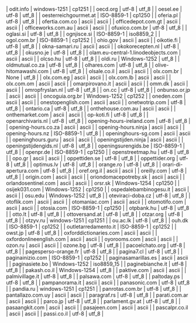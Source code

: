 | odit.info | windows-1251 | cp1251 |
| oecd.org | utf-8 | utf_8 |
| oesel.ee | utf-8 | utf_8 |
| oesterreichgourmet.at | ISO-8859-1 | cp1250 |
| oferia.pl | utf-8 | utf_8 |
| ofertia.com.co | ascii | ascii |
| officedepot.com.gt | ascii | ascii |
| officeworks.com.au | ascii | ascii |
| ofuxico.com.br | utf-8 | utf_8 |
| oglasi.si | utf-8 | utf_8 |
| ognjisce.si | ISO-8859-1 | iso8859_2 |
| ogol.com.br | ISO-8859-1 | cp1252 |
| ohio.gov | ascii | ascii |
| oikotie.fi | utf-8 | utf_8 |
| okna-samari.ru | ascii | ascii |
| okokorecepten.nl | utf-8 | utf_8 |
| okusno.je | utf-8 | utf_8 |
| olam.eu-central-1.linodeobjects.com | ascii | ascii |
| olcso.hu | utf-8 | utf_8 |
| oldi.ru | Windows-1252 | utf_8 |
| oldmutual.co.za | utf-8 | utf_8 |
| olhares.com | utf-8 | utf_8 |
| olive-hitomawashi.com | utf-8 | utf_8 |
| olsale.co.il | ascii | ascii |
| olx.com.br | None | utf_8 |
| olx.com.eg | ascii | ascii |
| olx.com.lb | ascii | ascii |
| olx.com.om | ascii | ascii |
| omarpirovano.it | ascii | ascii |
| omm.dk | ascii | ascii |
| omropfryslan.nl | utf-8 | utf_8 |
| on.cc | utf-8 | utf_8 |
| onbunso.or.jp | ascii | ascii |
| oncoguia.org.br | Windows-1252 | cp1252 |
| oneden.com | ascii | ascii |
| onestopenglish.com | ascii | ascii |
| onetwotrip.com | utf-8 | utf_8 |
| ontario.ca | utf-8 | utf_8 |
| onthehouse.com.au | ascii | ascii |
| onthemarket.com | ascii | ascii |
| op-koti.fi | utf-8 | utf_8 |
| openarchivaris.nl | utf-8 | utf_8 |
| opening-hours-ireland.com | utf-8 | utf_8 |
| opening-hours.co.za | ascii | ascii |
| opening-hours.ninja | ascii | ascii |
| opening-hours.nz | ISO-8859-1 | utf_8 |
| openinghours-sg.com | ascii | ascii |
| openinghours.guru | ascii | ascii |
| openingstijden.ninja | ascii | ascii |
| openingstijdengids.nl | utf-8 | utf_8 |
| openingsurengids.be | ISO-8859-1 | utf_8 |
| openpr.de | ISO-8859-1 | cp1250 |
| openstreetmap.hu | utf-8 | utf_8 |
| opo.gr | ascii | ascii |
| oppettiden.se | utf-8 | utf_8 |
| oppettider.org | utf-8 | utf_8 |
| optimus.lv | utf-8 | utf_8 |
| orange.ro | utf-8 | utf_8 |
| orari-di-apertura.com | utf-8 | utf_8 |
| oref.org.il | ascii | ascii |
| oreilly.com | utf-8 | utf_8 |
| origin.com | ascii | ascii |
| oriondomacepotreby.sk | ascii | ascii |
| orlandosentinel.com | ascii | ascii |
| orsr.sk | Windows-1254 | cp1250 |
| osijek031.com | Windows-1252 | cp1250 |
| ospedalebambinogesu.it | ascii | ascii |
| osu.edu | Windows-1252 | utf_8 |
| oteviraci-doba.cz | utf-8 | utf_8 |
| otoflik.com | ascii | ascii |
| otomaniac.com | ascii | ascii |
| otomotifo.com | ascii | ascii |
| otosia.com | ISO-8859-1 | cp1250 |
| otpbank.hu | utf-8 | utf_8 |
| otto.lt | utf-8 | utf_8 |
| ottoversand.at | utf-8 | utf_8 |
| otzar.org | utf-8 | utf_8 |
| otzyv.ru | windows-1251 | cp1251 |
| ou.ac.lk | utf-8 | utf_8 |
| ouh.dk | ISO-8859-1 | cp1252 |
| outletarredamento.it | ISO-8859-1 | cp1252 |
| owst.jp | utf-8 | utf_8 |
| oxforddictionaries.com | ascii | ascii |
| oxfordonlineenglish.com | ascii | ascii |
| oyorooms.com | ascii | ascii |
| ozon.ru | ascii | ascii |
| ozone.bg | utf-8 | utf_8 |
| pacoelchato.org | utf-8 | utf_8 |
| pagesperso-orange.fr | utf-8 | utf_8 |
| pagina7.cl | utf-8 | utf_8 |
| paginainizio.com | ISO-8859-1 | cp1252 |
| paginasamarillas.es | ascii | ascii |
| paginasiete.bo | Windows-1252 | iso8859_15 |
| paginebianche.it | utf-8 | utf_8 |
| pakash.co.il | Windows-1254 | utf_8 |
| paktive.com | ascii | ascii |
| palmivillage.it | utf-8 | utf_8 |
| palsawa.com | utf-8 | utf_8 |
| paltoday.ps | utf-8 | utf_8 |
| pampanorama.it | ascii | ascii |
| panasonic.com | utf-8 | utf_8 |
| pandia.ru | windows-1251 | cp1251 |
| panrotas.com.br | utf-8 | utf_8 |
| pantallazo.com.uy | ascii | ascii |
| paragraf.rs | utf-8 | utf_8 |
| parati.com.ar | ascii | ascii |
| parco.jp | utf-8 | utf_8 |
| parlament.gv.at | utf-8 | utf_8 |
| pasaangkit.com | ascii | ascii |
| pasajeen.com | ascii | ascii |
| pascalpr.co.il | ascii | ascii |
| passi.co.il | utf-8 | utf_8 |
